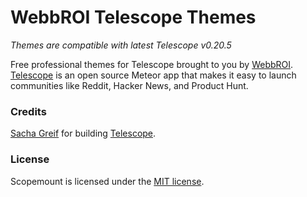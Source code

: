 WebbROI Telescope Themes
=========

*Themes are compatible with latest Telescope v0.20.5*

Free professional themes for Telescope brought to you by [WebbROI](http://webbroi.com). [Telescope](http://www.telescopeapp.org/) is an open source Meteor app that makes it easy to launch communities like Reddit, Hacker News, and Product Hunt.

### Credits

[Sacha Greif](https://github.com/SachaG) for building [Telescope](https://github.com/TelescopeJS/Telescope).

### License

Scopemount is licensed under the [MIT license](http://opensource.org/licenses/MIT).